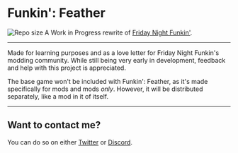 # Funkin': Feather

![Repo size](https://img.shields.io/github/repo-size/BeastlyGhost/FNF-Funkin-Feather)
A Work in Progress rewrite of [Friday Night Funkin'](https://github.com/ninjamuffin99/Funkin).

---
Made for learning purposes and as a love letter for Friday Night Funkin's modding community.
While still being very early in development, feedback and help with this project is appreciated.

The base game won't be included with Funkin': Feather, as it's made specifically for mods and mods *only*.
However, it will be distributed separately, like a mod in it of itself.

---
## Want to contact me?

You can do so on either [Twitter](https://twitter.com/BeastlyGabi) or [Discord](https://discord.com/users/597124141530742805).
